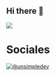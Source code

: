 ## Hi there 👋



<img src="https://img.shields.io/badge/Node.js-43853D?style=for-the-badge&logo=node.js&logoColor=white" />










# Sociales
<a href = "mailto:ramosramosalonso24@gmail.com" target="blank"><img align="center" src="https://img.shields.io/badge/Gmail-D14836?style=for-the-badge&logo=gmail&logoColor=white" alt="@unsimpledev"  /></a>


